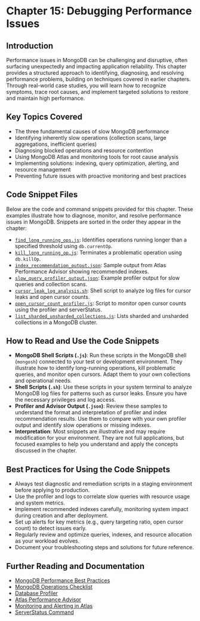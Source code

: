 # Chapter 15: Debugging Performance Issues

## Introduction

Performance issues in MongoDB can be challenging and disruptive, often surfacing unexpectedly and impacting application reliability. This chapter provides a structured approach to identifying, diagnosing, and resolving performance problems, building on techniques covered in earlier chapters. Through real-world case studies, you will learn how to recognize symptoms, trace root causes, and implement targeted solutions to restore and maintain high performance.

## Key Topics Covered

- The three fundamental causes of slow MongoDB performance
- Identifying inherently slow operations (collection scans, large aggregations, inefficient queries)
- Diagnosing blocked operations and resource contention
- Using MongoDB Atlas and monitoring tools for root cause analysis
- Implementing solutions: indexing, query optimization, alerting, and resource management
- Preventing future issues with proactive monitoring and best practices

## Code Snippet Files

Below are the code and command snippets provided for this chapter. These examples illustrate how to diagnose, monitor, and resolve performance issues in MongoDB. Snippets are sorted in the order they appear in the chapter:

- [`find_long_running_ops.js`](./find_long_running_ops.js): Identifies operations running longer than a specified threshold using `db.currentOp`.
- [`kill_long_running_op.js`](./kill_long_running_op.js): Terminates a problematic operation using `db.killOp`.
- [`index_recommendation_output.json`](./index_recommendation_output.json): Sample output from Atlas Performance Advisor showing recommended indexes.
- [`slow_query_profiler_output.json`](./slow_query_profiler_output.json): Example profiler output for slow queries and collection scans.
- [`cursor_leak_log_analysis.sh`](./cursor_leak_log_analysis.sh): Shell script to analyze log files for cursor leaks and open cursor counts.
- [`open_cursor_count_profiler.js`](./open_cursor_count_profiler.js): Script to monitor open cursor counts using the profiler and serverStatus.
- [`list_sharded_unsharded_collections.js`](./list_sharded_unsharded_collections.js): Lists sharded and unsharded collections in a MongoDB cluster.

## How to Read and Use the Code Snippets

- **MongoDB Shell Scripts (`.js`)**: Run these scripts in the MongoDB shell (`mongosh`) connected to your test or development environment. They illustrate how to identify long-running operations, kill problematic queries, and monitor open cursors. Adapt them to your own collections and operational needs.
- **Shell Scripts (`.sh`)**: Use these scripts in your system terminal to analyze MongoDB log files for patterns such as cursor leaks. Ensure you have the necessary privileges and log access.
- **Profiler and Advisor Output (`.json`)**: Review these samples to understand the format and interpretation of profiler and index recommendation results. Use them to compare with your own profiler output and identify slow operations or missing indexes.
- **Interpretation**: Most snippets are illustrative and may require modification for your environment. They are not full applications, but focused examples to help you understand and apply the concepts discussed in the chapter.

## Best Practices for Using the Code Snippets

- Always test diagnostic and remediation scripts in a staging environment before applying to production.
- Use the profiler and logs to correlate slow queries with resource usage and system metrics.
- Implement recommended indexes carefully, monitoring system impact during creation and after deployment.
- Set up alerts for key metrics (e.g., query targeting ratio, open cursor count) to detect issues early.
- Regularly review and optimize queries, indexes, and resource allocation as your workload evolves.
- Document your troubleshooting steps and solutions for future reference.

## Further Reading and Documentation

- [MongoDB Performance Best Practices](https://www.mongodb.com/docs/manual/administration/production-notes/)
- [MongoDB Operations Checklist](https://www.mongodb.com/docs/manual/administration/production-checklist-operations/)
- [Database Profiler](https://www.mongodb.com/docs/manual/reference/database-profiler/)
- [Atlas Performance Advisor](https://www.mongodb.com/docs/atlas/cluster-performance-advisor/)
- [Monitoring and Alerting in Atlas](https://www.mongodb.com/docs/atlas/monitoring/)
- [ServerStatus Command](https://www.mongodb.com/docs/manual/reference/command/serverStatus/)
